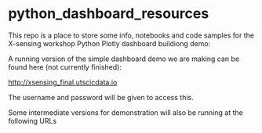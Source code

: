 # python_dashboard_resources

This repo is a place to store some info, notebooks and code samples for the X-sensing workshop Python Plotly dashboard buildiong demo:

A running version of the simple dashboard demo we are making can be found here (not currently finished):

http://xsensing_final.utscicdata.io

The username and password will be given to access this.

Some intermediate versions for demonstration will also be running at the following URLs



